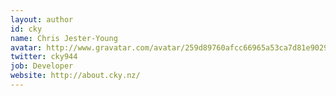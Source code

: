```yaml
---
layout: author
id: cky
name: Chris Jester-Young
avatar: http://www.gravatar.com/avatar/259d89760afcc66965a53ca7d81e9029?s=100
twitter: cky944
job: Developer
website: http://about.cky.nz/
---
```

